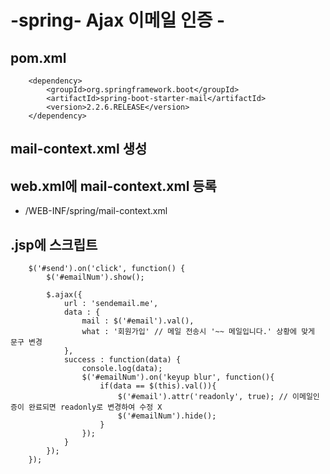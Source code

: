 # -spring- Ajax 이메일 인증 -

## pom.xml

<!-- https://mvnrepository.com/artifact/org.springframework.boot/spring-boot-starter-mail -->
		<dependency>
		    <groupId>org.springframework.boot</groupId>
		    <artifactId>spring-boot-starter-mail</artifactId>
		    <version>2.2.6.RELEASE</version>
		</dependency>

## mail-context.xml 생성

## web.xml에 mail-context.xml 등록
 -  /WEB-INF/spring/mail-context.xml

## .jsp에 스크립트 

		$('#send').on('click', function() {
			$('#emailNum').show();

			$.ajax({
				url : 'sendemail.me',
				data : {
					mail : $('#email').val(),
					what : '회원가입' // 메일 전송시 '~~ 메일입니다.' 상황에 맞게 문구 변경
				},
				success : function(data) {
					console.log(data);
					$('#emailNum').on('keyup blur', function(){
						if(data == $(this).val()){
							$('#email').attr('readonly', true); // 이메일인증이 완료되면 readonly로 변경하여 수정 X
							$('#emailNum').hide();
						}
					});
				}
			});
		});

